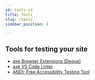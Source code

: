 ```yaml
---
id: tools-id
title: Tools
slug: /tools
sidebar_position: 4

---
```


## Tools for testing your site

- [axe Browser Extensions (Deque)](https://www.deque.com/axe/browser-extensions/)
- [axe VS Code Linter](https://marketplace.visualstudio.com/items?itemName=deque-systems.vscode-axe-linter)
- [ANDI: Free Accessibility Testing Tool](https://www.ssa.gov/accessibility/andi/help/install.html)
